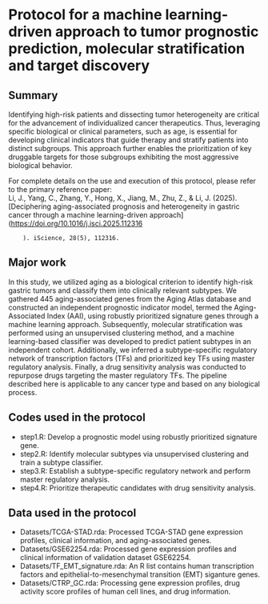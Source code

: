 # Protocol for a machine learning-driven approach to tumor prognostic prediction, molecular stratification and target discovery
## Summary
Identifying high-risk patients and dissecting tumor heterogeneity are critical for the advancement of individualized cancer therapeutics. Thus, leveraging specific biological or clinical parameters, such as age, is essential for developing clinical indicators that guide therapy and stratify patients into distinct subgroups. This approach further enables the prioritization of key druggable targets for those subgroups exhibiting the most aggressive biological behavior.   

For complete details on the use and execution of this protocol, please refer to the primary reference paper:   
Li, J., Yang, C., Zhang, Y., Hong, X., Jiang, M., Zhu, Z., & Li, J. (2025). [Deciphering aging-associated prognosis and heterogeneity in gastric cancer through a machine learning-driven approach](https://doi.org/10.1016/j.isci.2025.112316
        
        
        
        
        
        
        
        
        
        ). iScience, 28(5), 112316.


## Major work
In this study, we utilized aging as a biological criterion to identify high-risk gastric tumors and classify them into clinically relevant subtypes. We gathered 445 aging-associated genes from the Aging Atlas database and constructed an independent prognostic indicator model, termed the Aging-Associated Index (AAI), using robustly prioritized signature genes through a machine learning approach. Subsequently, molecular stratification was performed using an unsupervised clustering method, and a machine learning-based classifier was developed to predict patient subtypes in an independent cohort. Additionally, we inferred a subtype-specific regulatory network of transcription factors (TFs) and prioritized key TFs using master regulatory analysis. Finally, a drug sensitivity analysis was conducted to repurpose drugs targeting the master regulatory TFs. The pipeline described here is applicable to any cancer type and based on any biological process.

## Codes used in the protocol
* step1.R: Develop a prognostic model using robustly prioritized signature gene.
* step2.R: Identify molecular subtypes via unsupervised clustering and train a subtype classifier.
* step3.R: Establish a subtype-specific regulatory network and perform master regulatory analysis.
* step4.R: Prioritize therapeutic candidates with drug sensitivity analysis.

## Data used in the protocol
* Datasets/TCGA-STAD.rda: Processed TCGA-STAD gene expression profiles, clinical information, and aging-associated genes.
* Datasets/GSE62254.rda: Processed gene expression profiles and clinical information of validation dataset GSE62254.
* Datasets/TF_EMT_signature.rda: An R list contains human transcription factors and epithelial-to-mesenchymal transition (EMT) siganture genes.
* Datasets/CTRP_GC.rda: Processing gene expression profiles, drug activity score profiles of human cell lines, and drug information.

